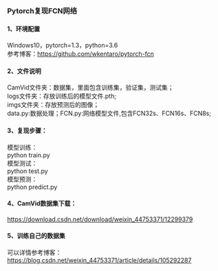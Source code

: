 ### Pytorch复现FCN网络  
#### 1、环境配置  
Windows10，pytorch=1.3，python=3.6  
参考博客：https://github.com/wkentaro/pytorch-fcn  
#### 2、文件说明  
CamVid文件夹：数据集，里面包含训练集，验证集，测试集；  
logs文件夹：存放训练后的模型文件.pth;  
imgs文件夹：存放预测后的图像；  
data.py:数据处理；FCN.py:网络模型文件,包含FCN32s、FCN16s、FCN8s;  
#### 3、复现步骤：  
模型训练：  
    python train.py  
模型测试：  
    python test.py  
模型预测：  
    python predict.py  
#### 4、CamVid数据集下载：  
https://download.csdn.net/download/weixin_44753371/12299379
#### 5、训练自己的数据集  
可以详情参考博客：  
https://blog.csdn.net/weixin_44753371/article/details/105292287
